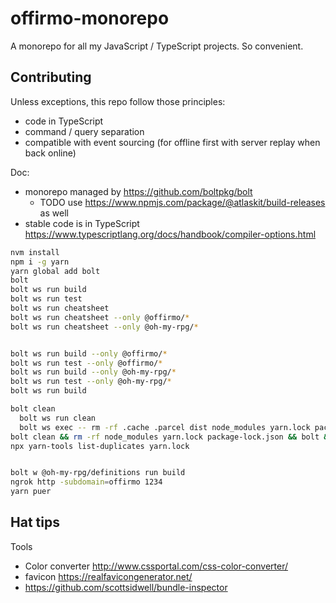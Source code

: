 # offirmo-monorepo

A monorepo for all my JavaScript / TypeScript projects. So convenient.


## Contributing

Unless exceptions, this repo follow those principles:
- code in TypeScript
- command / query separation
- compatible with event sourcing (for offline first with server replay when back online)


Doc:
* monorepo managed by https://github.com/boltpkg/bolt
  * TODO use https://www.npmjs.com/package/@atlaskit/build-releases as well
* stable code is in TypeScript https://www.typescriptlang.org/docs/handbook/compiler-options.html


```bash
nvm install
npm i -g yarn
yarn global add bolt
bolt
bolt ws run build
bolt ws run test
bolt ws run cheatsheet
bolt ws run cheatsheet --only @offirmo/*
bolt ws run cheatsheet --only @oh-my-rpg/*


bolt ws run build --only @offirmo/*
bolt ws run test --only @offirmo/*
bolt ws run build --only @oh-my-rpg/*
bolt ws run test --only @oh-my-rpg/*
bolt ws run build

bolt clean
  bolt ws run clean
  bolt ws exec -- rm -rf .cache .parcel dist node_modules yarn.lock package-lock.json yarn-error.log
bolt clean && rm -rf node_modules yarn.lock package-lock.json && bolt && yarn outdated
npx yarn-tools list-duplicates yarn.lock


bolt w @oh-my-rpg/definitions run build
ngrok http -subdomain=offirmo 1234
yarn puer
```


## Hat tips

Tools
- Color converter http://www.cssportal.com/css-color-converter/
- favicon https://realfavicongenerator.net/
- https://github.com/scottsidwell/bundle-inspector
